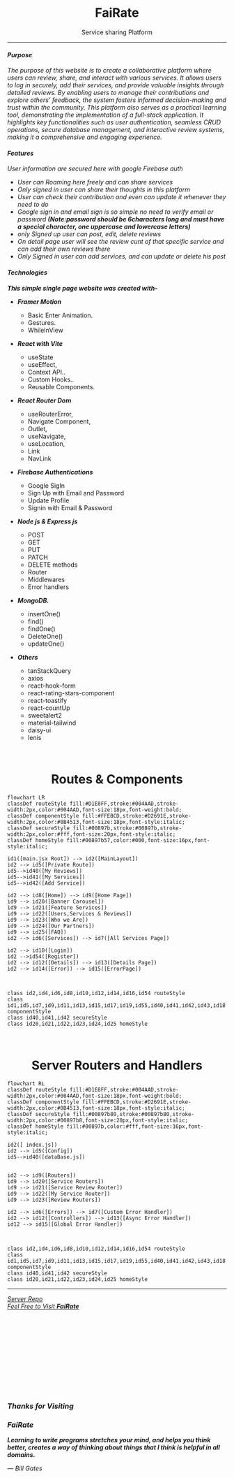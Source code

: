 <p>
<a>
<h1 align="center">FaiRate</h1>
<p align="center">Service sharing Platform</p>
</a>
</p>

***
#### *Purpose*
*The purpose of this website is to create a collaborative platform where users can review, share, and interact with various services. It allows users to log in securely, add their services, and provide valuable insights through detailed reviews. By enabling users to manage their contributions and explore others' feedback, the system fosters informed decision-making and trust within the community. This platform also serves as a practical learning tool, demonstrating the implementation of a full-stack application. It highlights key functionalities such as user authentication, seamless CRUD operations, secure database management, and interactive review systems, making it a comprehensive and engaging experience.*

#### *Features*
*User information are secured here with google Firebase auth*
- *User can Roaming here freely and can share services*
- *Only signed in user can share their thoughts in this platform*
- *User can check their contribution and even can update it whenever they need to do*
- *Google sign in and email sign is so simple no need to verify email or password **(Note:password should be 6characters long and must have a special character, one uppercase and lowercase letters)***
- *only Signed up user can post, edit, delete reviews*
- *On detail page user will see the review cunt of that specific service and can add their own reviews there*
- *Only Signed in user can add services, and can update or delete his post*




#### *Technologies*
***This simple single page website was created with-***
- ***Framer Motion***
  - Basic Enter Animation.
  - Gestures.
  - WhileInView
  
- ***React with Vite***
    - useState 
    - useEffect,
    - Context API..
    - Custom Hooks..
    - Reusable Components.
  
- ***React Router Dom***
  - useRouterError,
  - Navigate Component,
  - Outlet,  
  - useNavigate,
  - useLocation,
  - Link
  - NavLink
- ***Firebase Authentications***
  - Google SigIn
  - Sign Up with Email and Password
  - Update Profile
  - Signin with Email & Password

- ***Node js & Express js***
  - POST
  - GET
  - PUT
  - PATCH
  - DELETE methods
  - Router
  - Middlewares
  - Error handlers
- ***MongoDB.***
  - insertOne()
  - find()
  - findOne()
  - DeleteOne()
  - updateOne()
- ***Others***
  - tanStackQuery
  - axios
  - react-hook-form
  - react-rating-stars-component
  - react-toastify
  - react-countUp 
  - sweetalert2
  - material-tailwind
  - daisy-ui
  - lenis


<br/>

<p>
<a>
<h1 align="center">Routes & Components</h1>
</a>
</p>



```mermaid
flowchart LR
classDef routeStyle fill:#D1E8FF,stroke:#004AAD,stroke-width:2px,color:#004AAD,font-size:18px,font-weight:bold;
classDef componentStyle fill:#FFEBCD,stroke:#D2691E,stroke-width:2px,color:#8B4513,font-size:18px,font-style:italic;
classDef secureStyle fill:#00897b,stroke:#00897b,stroke-width:2px,color:#fff,font-size:20px,font-style:italic;
classDef homeStyle fill:#00897b57,color:#000,font-size:16px,font-style:italic;

id1([main.jsx Root]) --> id2([MainLayout])
id2 --> id5([Private Route]) 
id5-->id40([My Reviews])
id5-->id41([My Services])
id5-->id42([Add Service])

id2 --> id8([Home]) --> id9([Home Page])
id9 --> id20([Banner Carousel])
id9 --> id21([Feature Services])
id9 --> id22([Users,Services & Reviews])
id9 --> id23([Who we Are])
id9 --> id24([Our Partners])
id9 --> id25([FAQ])
id2 --> id6([Services]) --> id7([All Services Page])

id2 --> id10([Login])
id2 -->id54([Register])
id2 --> id12([Details]) --> id13([Details Page])
id2 --> id14([Error]) --> id15([ErrorPage])



class id2,id4,id6,id8,id10,id12,id14,id16,id54 routeStyle
class id1,id5,id7,id9,id11,id13,id15,id17,id19,id55,id40,id41,id42,id43,id18 componentStyle
class id40,id41,id42 secureStyle
class id20,id21,id22,id23,id24,id25 homeStyle

```



<br/>


<p>
<a>
<h1 align="center">Server Routers and Handlers</h1>
</a>
</p>




```mermaid
flowchart RL
classDef routeStyle fill:#D1E8FF,stroke:#004AAD,stroke-width:2px,color:#004AAD,font-size:18px,font-weight:bold;
classDef componentStyle fill:#FFEBCD,stroke:#D2691E,stroke-width:2px,color:#8B4513,font-size:18px,font-style:italic;
classDef secureStyle fill:#00897b80,stroke:#00897b80,stroke-width:2px,color:#00897b8,font-size:20px,font-style:italic;
classDef homeStyle fill:#00897b,color:#fff,font-size:16px,font-style:italic;

id2([ index.js])
id2 --> id5([Config]) 
id5-->id40([dataBase.js])


id2 --> id9([Routers]) 
id9 --> id20([Service Routers])
id9 --> id21([Service Review Router])
id9 --> id22([My Service Router])
id9 --> id23([Review Routers])

id2 --> id6([Errors]) --> id7([Custom Error Handler])
id2 --> id12([Controllers]) --> id13([Async Error Handler])
id12 --> id15([Global Error Handler])



class id2,id4,id6,id8,id10,id12,id14,id16,id54 routeStyle
class id1,id5,id7,id9,id11,id13,id15,id17,id19,id55,id40,id41,id42,id43,id18 componentStyle
class id40,id41,id42 secureStyle
class id20,id21,id22,id23,id24,id25 homeStyle

```





***
[_Server Repo_](https://github.com/Dev-NayanBiswas/Assignment-11-Server)
<br/>
[_Feel Free to Visit **FaiRate**_](https://assignment-11-fairate.netlify.app/)

<br/>
<br/>
<br/>
<br/>
<p>
    <a>
    <h4><i></i></h4>
    </a>
    
</p>
<br/>
<br/>
<br/>
<br/>
<br/>


### *Thanks for Visiting*
### <a>*FaiRate*</a>

***Learning to write programs stretches your mind, and helps you think better, creates a way of thinking about things that I think is helpful in all domains.***

<a> ― *Bill Gates*</a> 





